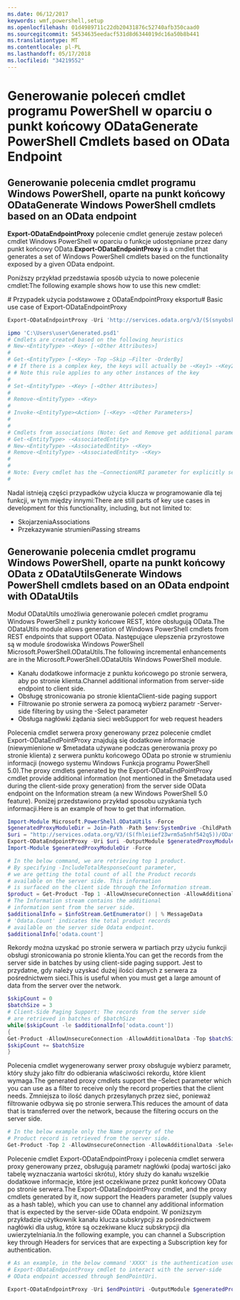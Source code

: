 ```yaml
---
ms.date: 06/12/2017
keywords: wmf,powershell,setup
ms.openlocfilehash: 01d4989711c22db20431876c52740afb350caad0
ms.sourcegitcommit: 54534635eedacf531d8d6344019dc16a50b8b441
ms.translationtype: MT
ms.contentlocale: pl-PL
ms.lasthandoff: 05/17/2018
ms.locfileid: "34219552"
---
```

# <a name="generate-powershell-cmdlets-based-on-odata-endpoint"></a><span data-ttu-id="2d1d8-102">Generowanie poleceń cmdlet programu PowerShell w oparciu o punkt końcowy OData</span><span class="sxs-lookup"><span data-stu-id="2d1d8-102">Generate PowerShell Cmdlets based on OData Endpoint</span></span>
<a name="generate-windows-powershell-cmdlets-based-on-an-odata-endpoint"></a><span data-ttu-id="2d1d8-103">Generowanie polecenia cmdlet programu Windows PowerShell, oparte na punkt końcowy OData</span><span class="sxs-lookup"><span data-stu-id="2d1d8-103">Generate Windows PowerShell cmdlets based on an OData endpoint</span></span>
--------------------------------------------------------------

<span data-ttu-id="2d1d8-104">**Export-ODataEndpointProxy** polecenie cmdlet generuje zestaw poleceń cmdlet Windows PowerShell w oparciu o funkcje udostępniane przez dany punkt końcowy OData.</span><span class="sxs-lookup"><span data-stu-id="2d1d8-104">**Export-ODataEndpointProxy** is a cmdlet that generates a set of Windows PowerShell cmdlets based on the functionality exposed by a given OData endpoint.</span></span>

<span data-ttu-id="2d1d8-105">Poniższy przykład przedstawia sposób użycia to nowe polecenie cmdlet:</span><span class="sxs-lookup"><span data-stu-id="2d1d8-105">The following example shows how to use this new cmdlet:</span></span>

<span data-ttu-id="2d1d8-106">\# Przypadek użycia podstawowe z ODataEndpointProxy eksportu</span><span class="sxs-lookup"><span data-stu-id="2d1d8-106">\# Basic use case of Export-ODataEndpointProxy</span></span>

```powershell
Export-ODataEndpointProxy -Uri 'http://services.odata.org/v3/(S(snyobsk1hhutkb2yulwldgf1))/odata/odata.svc' -OutputModule C:\Users\user\Generated.psd1

ipmo 'C:\Users\user\Generated.psd1'
# Cmdlets are created based on the following heuristics
# New-<EntityType> -<Key> [-<Other Attributes>]
#
# Get-<EntityType> [-<Key> -Top –Skip –Filter -OrderBy]
# # If there is a complex key, the keys will actually be -<Key1> -<Key2>…
# # Note this rule applies to any other instances of the key
#
# Set-<EntityType> -<Key> [-<Other Attributes>]
#
# Remove-<EntityType> -<Key>
#
# Invoke-<EntityType><Action> [-<Key> -<Other Parameters>]
#
#
# Cmdlets from associations (Note: Get and Remove get additional parameter sets)
# Get-<EntityType> -<AssociatedEntity>
# New-<EntityType> -<AssociatedEntity> -<Key>
# Remove-<EntityType> -<AssociatedEntity> -<Key>
#
#
# Note: Every cmdlet has the –ConnectionURI parameter for explicitly setting the URI of the endpoint. This normally uses the same address that you gave the Export-ODataEndpointProxy cmdlet, but can be overridden in this fashion for the sake of similar endpoints.
#
```

<span data-ttu-id="2d1d8-107">Nadal istnieją części przypadków użycia klucza w programowanie dla tej funkcji, w tym między innymi:</span><span class="sxs-lookup"><span data-stu-id="2d1d8-107">There are still parts of key use cases in development for this functionality, including, but not limited to:</span></span>
-   <span data-ttu-id="2d1d8-108">Skojarzenia</span><span class="sxs-lookup"><span data-stu-id="2d1d8-108">Associations</span></span>
-   <span data-ttu-id="2d1d8-109">Przekazywanie strumieni</span><span class="sxs-lookup"><span data-stu-id="2d1d8-109">Passing streams</span></span>

<a name="generate-windows-powershell-cmdlets-based-on-an-odata-endpoint-with-odatautils"></a><span data-ttu-id="2d1d8-110">Generowanie polecenia cmdlet programu Windows PowerShell, oparte na punkt końcowy OData z ODataUtils</span><span class="sxs-lookup"><span data-stu-id="2d1d8-110">Generate Windows PowerShell cmdlets based on an OData endpoint with ODataUtils</span></span>
------------------------------------------------------------------------------
<span data-ttu-id="2d1d8-111">Moduł ODataUtils umożliwia generowanie poleceń cmdlet programu Windows PowerShell z punkty końcowe REST, które obsługują OData.</span><span class="sxs-lookup"><span data-stu-id="2d1d8-111">The ODataUtils module allows generation of Windows PowerShell cmdlets from REST endpoints that support OData.</span></span> <span data-ttu-id="2d1d8-112">Następujące ulepszenia przyrostowe są w module środowiska Windows PowerShell Microsoft.PowerShell.ODataUtils.</span><span class="sxs-lookup"><span data-stu-id="2d1d8-112">The following incremental enhancements are in the Microsoft.PowerShell.ODataUtils Windows PowerShell module.</span></span>
-   <span data-ttu-id="2d1d8-113">Kanału dodatkowe informacje z punktu końcowego po stronie serwera, aby po stronie klienta.</span><span class="sxs-lookup"><span data-stu-id="2d1d8-113">Channel additional information from server-side endpoint to client side.</span></span>
-   <span data-ttu-id="2d1d8-114">Obsługę stronicowania po stronie klienta</span><span class="sxs-lookup"><span data-stu-id="2d1d8-114">Client-side paging support</span></span>
-   <span data-ttu-id="2d1d8-115">Filtrowanie po stronie serwera za pomocą wybierz parametr -</span><span class="sxs-lookup"><span data-stu-id="2d1d8-115">Server-side filtering by using the -Select parameter</span></span>
-   <span data-ttu-id="2d1d8-116">Obsługa nagłówki żądania sieci web</span><span class="sxs-lookup"><span data-stu-id="2d1d8-116">Support for web request headers</span></span>

<span data-ttu-id="2d1d8-117">Polecenia cmdlet serwera proxy generowany przez polecenie cmdlet Export-ODataEndPointProxy znajdują się dodatkowe informacje (niewymienione w $metadata używane podczas generowania proxy po stronie klienta) z serwera punktu końcowego OData po stronie w strumieniu informacji (nowego systemu Windows Funkcja programu PowerShell 5.0).</span><span class="sxs-lookup"><span data-stu-id="2d1d8-117">The proxy cmdlets generated by the Export-ODataEndPointProxy cmdlet provide additional information (not mentioned in the $metadata used during the client-side proxy generation) from the server side OData endpoint on the Information stream (a new Windows PowerShell 5.0 feature).</span></span> <span data-ttu-id="2d1d8-118">Poniżej przedstawiono przykład sposobu uzyskania tych informacji.</span><span class="sxs-lookup"><span data-stu-id="2d1d8-118">Here is an example of how to get that information.</span></span>
```powershell
Import-Module Microsoft.PowerShell.ODataUtils -Force
$generatedProxyModuleDir = Join-Path -Path $env:SystemDrive -ChildPath 'ODataDemoProxy'
$uri = "http://services.odata.org/V3/(S(fhleiief23wrm5a5nhf542q5))/OData/OData.svc/"
Export-ODataEndpointProxy -Uri $uri -OutputModule $generatedProxyModuleDir -Force -AllowUnSecureConnection -Verbose -AllowClobber
Import-Module $generatedProxyModuleDir -Force

# In the below command, we are retrieving top 1 product.
# By specifying -IncludeTotalResponseCount parameter,
# we are getting the total count of all the Product records
# available on the server side. This information
# is surfaced on the client side through the Information stream.
$product = Get-Product -Top 1 -AllowUnsecureConnection -AllowAdditionalData -IncludeTotalResponseCount -InformationVariable infoStream
# The Information stream contains the additional
# information sent from the server side.
$additionalInfo = $infoStream.GetEnumerator() | % MessageData
# 'Odata.Count' indicates the total product records
# available on the server side Odata endpoint.
$additionalInfo['odata.count']
```

<span data-ttu-id="2d1d8-119">Rekordy można uzyskać po stronie serwera w partiach przy użyciu funkcji obsługi stronicowania po stronie klienta.</span><span class="sxs-lookup"><span data-stu-id="2d1d8-119">You can get the records from the server side in batches by using client-side paging support.</span></span> <span data-ttu-id="2d1d8-120">Jest to przydatne, gdy należy uzyskać dużej ilości danych z serwera za pośrednictwem sieci.</span><span class="sxs-lookup"><span data-stu-id="2d1d8-120">This is useful when you must get a large amount of data from the server over the network.</span></span>
```powershell
$skipCount = 0
$batchSize = 3
# Client-Side Paging Support: The records from the server side
# are retrieved in batches of $batchSize
while($skipCount -le $additionalInfo['odata.count'])
{
Get-Product -AllowUnsecureConnection -AllowAdditionalData -Top $batchSize -Skip $skipCount
$skipCount += $batchSize
}
```

<span data-ttu-id="2d1d8-121">Polecenia cmdlet wygenerowany serwer proxy obsługuje wybierz parametr, który służy jako filtr do odbierania właściwości rekordu, które klient wymaga.</span><span class="sxs-lookup"><span data-stu-id="2d1d8-121">The generated proxy cmdlets support the –Select parameter which you can use as a filter to receive only the record properties that the client needs.</span></span> <span data-ttu-id="2d1d8-122">Zmniejsza to ilość danych przesyłanych przez sieć, ponieważ filtrowanie odbywa się po stronie serwera.</span><span class="sxs-lookup"><span data-stu-id="2d1d8-122">This reduces the amount of data that is transferred over the network, because the filtering occurs on the server side.</span></span>
```powershell
# In the below example only the Name property of the
# Product record is retrieved from the server side.
Get-Product -Top 2 -AllowUnsecureConnection -AllowAdditionalData -Select Name
```

<span data-ttu-id="2d1d8-123">Polecenie cmdlet Export-ODataEndpointProxy i polecenia cmdlet serwera proxy generowany przez, obsługują parametr nagłówki (podaj wartości jako tabelę wyznaczania wartości skrótu), który służy do kanału wszelkie dodatkowe informacje, które jest oczekiwane przez punkt końcowy OData po stronie serwera.</span><span class="sxs-lookup"><span data-stu-id="2d1d8-123">The Export-ODataEndpointProxy cmdlet, and the proxy cmdlets generated by it, now support the Headers parameter (supply values as a hash table), which you can use to channel any additional information that is expected by the server-side OData endpoint.</span></span> <span data-ttu-id="2d1d8-124">W poniższym przykładzie użytkownik kanału klucza subskrypcji za pośrednictwem nagłówki dla usług, które są oczekiwane klucz subskrypcji dla uwierzytelniania.</span><span class="sxs-lookup"><span data-stu-id="2d1d8-124">In the following example, you can channel a Subscription key through Headers for services that are expecting a Subscription key for authentication.</span></span>
```powershell
# As an example, in the below command 'XXXX' is the authentication used by the
# Export-ODataEndpointProxy cmdlet to interact with the server-side
# OData endpoint accessed through $endPointUri.

Export-ODataEndpointProxy -Uri $endPointUri -OutputModule $generatedProxyModuleDir -Force -AllowUnSecureConnection -Verbose -Headers @{'subscription-key'='XXXX'}
```
